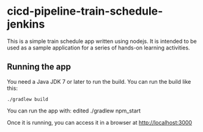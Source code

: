 # cicd-pipeline-train-schedule-jenkins

This is a simple train schedule app written using nodejs. It is intended to be used as a sample application for a series of hands-on learning activities.

## Running the app

You need a Java JDK 7 or later to run the build. You can run the build like this:

    ./gradlew build

You can run the app with:
edited
    ./gradlew npm_start

Once it is running, you can access it in a browser at [http://localhost:3000](http://localhost:3000)
